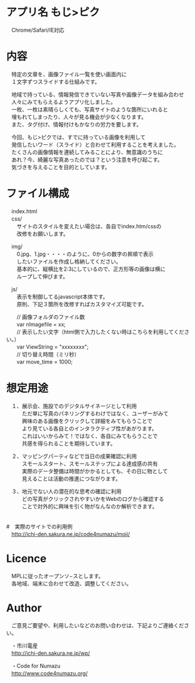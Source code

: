 # アプリ名 もじ>ピク  
　Chrome/Safari/IE対応  

# 内容  
　特定の文章を、画像ファイル一覧を使い画面内に  
　１文字ずつスライドする仕組みです。  

　地域で持っている、情報発信できていない写真や画像データを組み合わせ  
　人々にみてもらえるようアプリ化しました。  
　一枚、一枚は素晴らしくても、写真サイトのような箇所にいれると  
　埋もれてしまったり、人々が見る機会が少なくなります。  
　また、タグ付け、情報付けもかなりの労力を要します。  
  
　今回、もじ>ピクでは、すでに持っている画像を利用して  
　発信したいワード（スライド）と合わせて利用することを考えました。  
　たくさんの画像情報を連続してみることにより、無意識のうちに  
　あれ？今、綺麗な写真あったのでは？という注意を呼び起こす。  
　気づきを与えることを目的としています。

# ファイル構成  
　index.html  
　css/  
　　サイトのスタイルを変えたい場合は、各自でindex.htm/cssの  
　　改修をお願いします。  
  
　img/  
　　0.jpg、1.jpg・・・・のように、0からの数字の昇順で表示  
　　したいファイルを作成し格納してください。  
　　基本的に、縦横比を2:3にしているので、正方形等の画像は横に  
　　ループして伸びます。  
    
　js/  
　　表示を制御してるjavascript本体です。  
　　原則、下記３箇所を改修すればカスタマイズ可能です。  
  
　　// 画像フォルダのファイル数  
　　var nImagefile = xx;	  
　　// 表示したい文字（html側で入力したくない時はこちらを利用してください。）  
　　var ViewString = "xxxxxxxx";  
　　// 切り替え時間（ミリ秒）  
　　var move_time = 1000;  


# 想定用途  
　１、展示会、施設でのデジタルサイネージとして利用  
　　　ただ単に写真のパネリングするわけではなく、ユーザーがみて  
　　　興味のある画像をクリックして詳細をみてもらうことで  
　　　より見ている各自とのインタラクティブ性があがります。  
　　　これはいいからみて！ではなく、各自にみてもらうことで  
　　　共感を得られることを期待しています。  
  
　２、マッピングパーティなどで当日の成果確認に利用  
　　　スモールスタート、スモールステップによる達成感の共有  
　　　実際のデータ整備は時間がかかるとしても、その日に物として  
　　　見えることは活動の推進につながります。  
  
　３、地元でない人の潜在的な思考の確認に利用  
　　　どの写真がクリックされやすいかをWebのログから確認する  
　　　ことで対外的に興味を引く物がなんなのか解析できます。  
　　　

#　実際のサイトでの利用例  
　http://ichi-den.sakura.ne.jp/code4numazu/moji/


# Licence  
　MPLに従ったオープンソ−スとします。  
　各地域、端末に合わせて改造、調整してください。  
  
  
# Author
　ご意見ご要望や、利用したいなどのお問い合わせは、下記よりご連絡ください。  
  
　・市川電産  
　http://ichi-den.sakura.ne.jp/wp/  

　・Code for Numazu  
　http://www.code4numazu.org/  